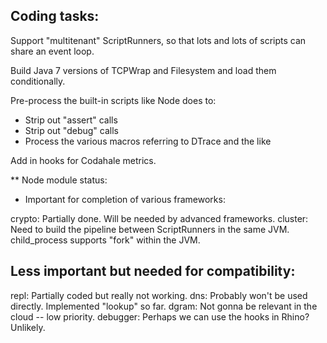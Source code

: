 ## Coding tasks:

Support "multitenant" ScriptRunners, so that lots and lots of scripts
can share an event loop.

Build Java 7 versions of TCPWrap and Filesystem and load them
conditionally.

Pre-process the built-in scripts like Node does to:
* Strip out "assert" calls
* Strip out "debug" calls
* Process the various macros referring to DTrace and the like

Add in hooks for Codahale metrics.

** Node module status:
* Important for completion of various frameworks:

crypto: 
  Partially done. Will be needed by advanced frameworks.
cluster:
  Need to build the pipeline between ScriptRunners in the same JVM.
  child_process supports "fork" within the JVM.

## Less important but needed for compatibility:

repl:
  Partially coded but really not working.
dns:
  Probably won't be used directly. Implemented "lookup" so far.
dgram:
  Not gonna be relevant in the cloud -- low priority.
debugger:
  Perhaps we can use the hooks in Rhino? Unlikely.
